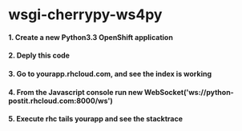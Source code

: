 wsgi-cherrypy-ws4py
===================

#### 1. Create a new Python3.3 OpenShift application
#### 2. Deply this code
#### 3. Go to yourapp.rhcloud.com, and see the index is working
#### 4. From the Javascript console run new WebSocket('ws://python-postit.rhcloud.com:8000/ws')
#### 5. Execute rhc tails yourapp and see the stacktrace
